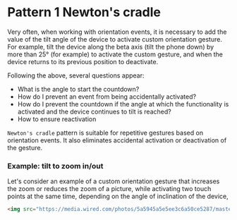 # Pattern 1 Newton's cradle
Very often, when working with orientation events, it is necessary to add the value of the tilt angle
 of the device to activate custom orientation gesture. For example, tilt the device along the beta axis 
(tilt the phone down) by more than 25° (for example) to activate the custom gesture, and when the device
returns to its previous position to deactivate. 

Following the above, several questions appear:
* What is the angle to start the countdown?
* How do I prevent an event from being accidentally activated? 
* How do I prevent the countdown if the angle at which the functionality is activated and the device
 continues to tilt is reached?
* How to ensure reactivation

`Newton's cradle` pattern is suitable for repetitive gestures based on orientation events. 
It also eliminates accidental activation or deactivation of the gesture. 


### Example: tilt to zoom in/out

Let's consider an example of a custom orientation gesture that increases the zoom or reduces the zoom 
of a picture, while activating two touch points at the same time, depending on the angle of inclination 
of the device, 
```html
<img src="https://media.wired.com/photos/5a5945a5e5ee3c6a50ce5287/master/pass/britishforest-696483208.jpg">

```



 
